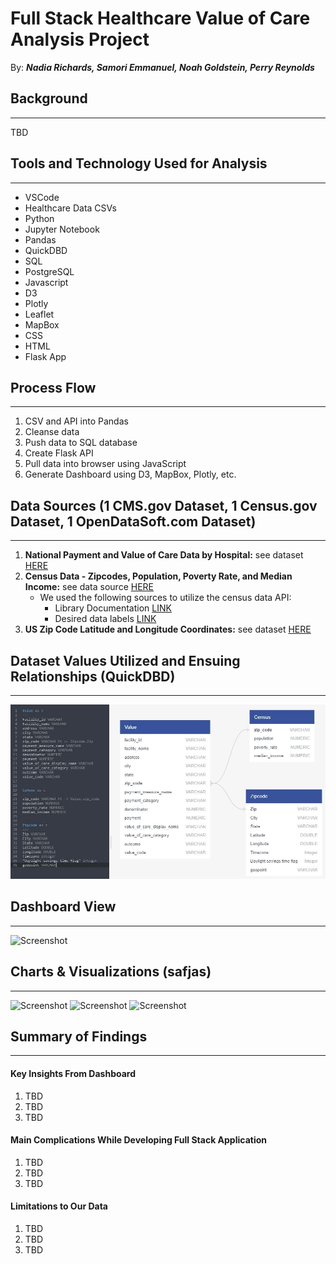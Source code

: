 # Full Stack Healthcare Value of Care Analysis Project
By: _**Nadia Richards, Samori Emmanuel, Noah Goldstein, Perry Reynolds**_

## Background
---
TBD


## Tools and Technology Used for Analysis
---
* VSCode
* Healthcare Data CSVs
* Python
* Jupyter Notebook
* Pandas
* QuickDBD
* SQL
* PostgreSQL
* Javascript
* D3
* Plotly
* Leaflet
* MapBox
* CSS
* HTML
* Flask App


## Process Flow
---
1. CSV and API into Pandas
2. Cleanse data
3. Push data to SQL database
4. Create Flask API
5. Pull data into browser using JavaScript
6. Generate Dashboard using D3, MapBox, Plotly, etc.


## Data Sources (1 CMS.gov Dataset, 1 Census.gov Dataset, 1 OpenDataSoft.com Dataset)
---
1. **National Payment and Value of Care Data by Hospital:** see dataset [HERE](https://data.cms.gov/provider-data/dataset/c7us-v4mf)
2. **Census Data - Zipcodes, Population, Poverty Rate, and Median Income:** see data source [HERE](https://www.census.gov/data/developers.html)
   - We used the following sources to utilize the census data API:
     - Library Documentation [LINK](https://github.com/datamade/census)
     - Desired data labels [LINK](https://gist.github.com/afhaque/60558290d6efd892351c4b64e5c01e9b)
3. **US Zip Code Latitude and Longitude Coordinates:** see dataset [HERE](https://public.opendatasoft.com/explore/dataset/us-zip-code-latitude-and-longitude/table/?q=&refine.state=NY&location=16,40.76779,-73.96313&basemap=jawg.streets)


## Dataset Values Utilized and Ensuing Relationships (QuickDBD) 
---
![Screenshot](Noah/QuickDBDv2.JPG)


## Dashboard View
---
![Screenshot]()


## Charts & Visualizations (safjas)
---
![Screenshot]()
![Screenshot]()
![Screenshot]()


## Summary of Findings
---
#### Key Insights From Dashboard
1. TBD
2. TBD
3. TBD
#### Main Complications While Developing Full Stack Application
1. TBD
2. TBD
3. TBD
#### Limitations to Our Data
1. TBD
2. TBD
3. TBD